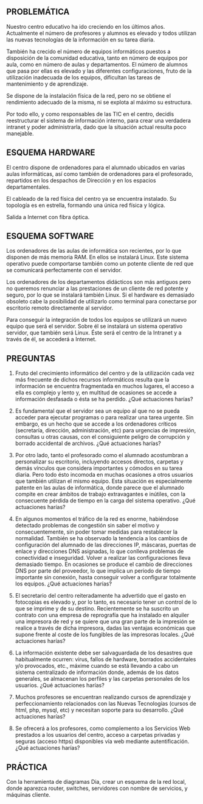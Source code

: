 PROBLEMÁTICA
------------

Nuestro centro educativo ha ido creciendo en los últimos años. Actualmente el número de profesores y alumnos es elevado y todos utilizan las nuevas tecnologías de la información en su tarea diaria.

También ha crecido el número de equipos informáticos puestos a disposición de la comunidad educativa, tanto en número de equipos por aula, como en número de aulas y departamentos. El número de alumnos que pasa por ellas es elevado y las diferentes configuraciones, fruto de la utilización inadecuada de los equipos, dificultan las tareas de mantenimiento y de aprendizaje.

Se dispone de la instalación física de la red, pero no se obtiene el rendimiento adecuado de la misma, ni se explota al máximo su estructura.

Por todo ello, y como responsables de las TIC en el centro, decidís reestructurar el sistema de información interno, para crear una verdadera intranet y poder administrarla, dado que la situación actual resulta poco manejable.





ESQUEMA HARDWARE
----------------

El centro dispone de ordenadores para el alumnado ubicados en varias aulas informáticas, así como también de ordenadores para el profesorado, repartidos en los despachos de Dirección y en los espacios departamentales.

El cableado de la red física del centro ya se encuentra instalado. Su topología es en estrella, formando una única red física y lógica.

Salida a Internet con fibra óptica.





ESQUEMA SOFTWARE
----------------

Los ordenadores de las aulas de informática son recientes, por lo que disponen de más memoria RAM. En ellos se instalará Linux. Este sistema operativo puede comportarse también como un potente cliente de red que se comunicará perfectamente con el servidor.

Los ordenadores de los departamentos didácticos son más antiguos pero no queremos renunciar a las prestaciones de un cliente de red potente y seguro, por lo que se instalará también Linux. Si el hardware es demasiado obsoleto cabe la posibilidad de utilizarlo como terminal para conectarse por escritorio remoto directamente al servidor.

Para conseguir la integración de todos los equipos se utilizará un nuevo equipo que será el servidor. Sobre él se instalará un sistema operativo servidor, que también será Linux. Éste será el centro de la Intranet y a través de él, se accederá a Internet. 





PREGUNTAS
---------

 01. Fruto del crecimiento informático del centro y de la utilización cada vez más frecuente de dichos recursos informáticos resulta que la información se encuentra fragmentada en muchos lugares, el acceso a ella es complejo y lento y, en multitud de ocasiones se accede a información desfasada o ésta se ha perdido. ¿Qué actuaciones harías?

 02. Es fundamental que el servidor sea un equipo al que no se pueda acceder para ejecutar programas o para realizar una tarea urgente. Sin embargo, es un hecho que se accede a los ordenadores críticos (secretaría, dirección, administración, etc) para urgencias de impresión, consultas u otras causas, con el consiguiente peligro de corrupción y borrado accidental de archivos. ¿Qué actuaciones harías?

 03. Por otro lado, tanto el profesorado como el alumnado acostumbran a personalizar su escritorio, incluyendo accesos directos, carpetas y demás vínculos que considera importantes y cómodos en su tarea diaria. Pero todo ésto incomoda en muchas ocasiones a otros usuarios que también utilizan el mismo equipo. Esta situación es especialmente patente en las aulas de informática, donde parece que el alumnado compite en crear ámbitos de trabajo extravagantes e inútiles, con la consecuente pérdida de tiempo en la carga del sistema operativo. ¿Qué actuaciones harías?

 04. En algunos momentos el tráfico de la red es enorme, habiéndose detectado problemas de congestión sin saber el motivo y consecuentemente, sin poder tomar medidas para restablecer la normalidad. También se ha observado la tendencia a los cambios de configuración del alumnado de las direcciones IP, máscaras, puertas de enlace y direcciones DNS asignadas, lo que conlleva problemas de conectividad e inseguridad. Volver a realizar las configuraciones lleva demasiado tiempo. En ocasiones se produce el cambio de direcciones DNS por parte del proveedor, lo que implica un periodo de tiempo importante sin conexión, hasta conseguir volver a configurar totalmente los equipos. ¿Qué actuaciones harías?

 05. El secretario del centro reiteradamente ha advertido que el gasto en fotocopias es elevado y, por lo tanto, es necesario tener un control de lo que se imprime y de su destino. Recientemente se ha suscrito un contrato con una empresa de reprografía que ha instalado en alquiler una impresora de red y se quiere que una gran parte de la impresión se realice a través de dicha impresora, dadas las ventajas económicas que supone frente al coste de los fungibles de las impresoras locales. ¿Qué actuaciones harías?

 06. La información existente debe ser salvaguardada de los desastres que habitualmente ocurren: virus, fallos de hardware, borrados accidentales y/o provocados, etc., máxime cuando se está llevando a cabo un sistema centralizado de información donde, además de los datos generales, se almacenan los perfiles y las carpetas personales de los usuarios. ¿Qué actuaciones harías?

 07. Muchos profesores se encuentran realizando cursos de aprendizaje y perfeccionamiento relacionados con las Nuevas Tecnologías (cursos de html, php, mysql, etc) y necesitan soporte para su desarrollo. ¿Qué actuaciones harías?

 08. Se ofrecerá a los profesores, como complemento a los Servicios Web prestados a los usuarios del centro, acceso a carpetas privadas y seguras (acceso https) disponibles vía web mediante autentificación. ¿Qué actuaciones harías?





PRÁCTICA
--------

Con la herramienta de diagramas Dia, crear un esquema de la red local, donde aparezca router, switches, servidores con nombre de servicios, y máquinas cliente.

